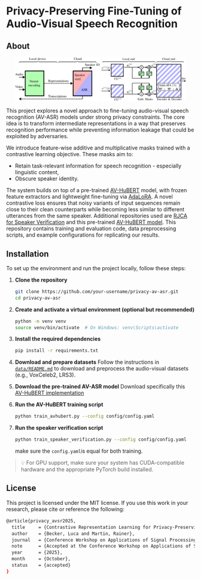 # Privacy-Preserving Fine-Tuning of Audio-Visual Speech Recognition

## About
<p align="center">
  <img src="images/trust_threat_model.png" alt="Trust and Threat Model" width="45%" />
  <img src="images/system_av.png" alt="Global System" width="45%" />
</p>
This project explores a novel approach to fine-tuning audio-visual speech recognition (AV-ASR) models under strong privacy constraints. The core idea is to transform intermediate representations in a way that preserves recognition performance while preventing information leakage that could be exploited by adversaries.

We introduce feature-wise additive and multiplicative masks trained with a contrastive learning objective. These masks aim to:

- Retain task-relevant information for speech recognition - especially linguistic content,
- Obscure speaker identity.

The system builds on top of a pre-trained [AV-HuBERT](https://github.com/facebookresearch/AV-HuBERT) model, with frozen feature extractors and lightweight fine-tuning via [AdaLoRA](https://github.com/QingruZhang/AdaLoRA). A novel contrastive loss ensures that noisy variants of input sequences remain close to their clean counterparts while becoming less similar to different utterances from the same speaker.
Additional repositories used are [RJCA for Speaker Verification](https://github.com/praveena2j/RJCAforSpeakerVerification) and this pre-trained [AV-HuBERT model](https://huggingface.co/nguyenvulebinh/AV-HuBERT).
This repository contains training and evaluation code, data preprocessing scripts, and example configurations for replicating our results.

## Installation

To set up the environment and run the project locally, follow these steps:

1. **Clone the repository**
   ```bash
   git clone https://github.com/your-username/privacy-av-asr.git
   cd privacy-av-asr
   ```

2. **Create and activate a virtual environment (optional but recommended)**
   ```bash
   python -m venv venv
   source venv/bin/activate  # On Windows: venv\Scripts\activate
   ```

3. **Install the required dependencies**
   ```bash
   pip install -r requirements.txt
   ```

4. **Download and prepare datasets**
   Follow the instructions in [`data/README.md`](data/README.md) to download and preprocess the audio-visual datasets (e.g., VoxCeleb2, LRS3).

5. **Download the pre-trained AV-ASR model**
   Download specifically this [AV-HuBERT implementation](https://huggingface.co/nguyenvulebinh/AV-HuBERT-MuAViC-en)

6. **Run the AV-HuBERT training script**
   ```bash
   python train_avhubert.py --config config/config.yaml
   ```
7. **Run the speaker verification script**
   ```bash
   python train_speaker_verification.py --config config/config.yaml
   ```
   make sure the ```config.yaml```is equal for both training.

> 💡 For GPU support, make sure your system has CUDA-compatible hardware and the appropriate PyTorch build installed.

## License

This project is licensed under the MIT license. 
If you use this work in your research, please cite or reference the following:
```bash
@article{privacy_avsr2025,
  title     = {Contrastive Representation Learning for Privacy-Preserving Fine-Tuning of Audio-Visual Speech Recognition},
  author    = {Becker, Luca and Martin, Rainer},
  journal   = {Conference Workshop on Applications of Signal Processing to Audio and Acoustics (WASPAA)},
  note      = {Accepted at the Conference Workshop on Applications of Signal Processing to Audio and Acoustics, Tahoe City, USA, October 2025},
  year      = {2025},
  month     = {October},
  status    = {accepted}
}
```
